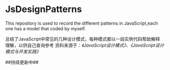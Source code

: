 # JsDesignPatterns
This repository is used to record the different patterns in JavaScript,each one has a model that coded by myself. 

总结了JavaScript中常见的几种设计模式，每种模式都以一段实例代码帮助解释理解，以供自己查询参考
  资料来源于：*《JavaScript设计模式》、《JavaScript设计模式与开发实践》*

##持续更新中##
